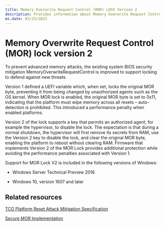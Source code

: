 ```yaml
---
title: Memory Overwrite Request Control (MOR) LOCK Version 2
description: Provides information about Memory Overwrite Request Control (MOR) LOCK version 2.
ms.date: 03/23/2023
---
```


# Memory Overwrite Request Control (MOR) lock version 2

To prevent advanced memory attacks, the existing system BIOS security mitigation MemoryOverwriteRequestControl is improved to support locking to defend against new threats.

Version 1 defined a UEFI variable which, when set, locks the original MOR byte, preventing it from being changed by unauthorized agents such as the OS kernel. When MOR lock is enabled, the original MOR byte is set to 0x11, indicating that the platform must wipe memory across all resets – auto-detection is prohibited. This introduced a performance penalty when enabled platforms.

Version 2 of the lock supports a key that permits an authorized agent, for example the hypervisor, to disable the lock. The expectation is that during a normal shutdown, the hypervisor will first remove its secrets from RAM, use the Version 2 key to disable the lock, and clear the original MOR byte, enabling the platform to reboot without clearing RAM. Firmware that implements Version 2 of the MOR Lock provides additional protection while avoiding the performance penalties associated with Version 1.

Support for MOR Lock V2 is included in the following versions of Windows:

- Windows Server Technical Preview 2016

- Windows 10, version 1607 and later

## Related resources

[TCG Platform Reset Attack Mitigation Specification](https://www.trustedcomputinggroup.org/wp-content/uploads/Platform-Reset-Attack-Mitigation-Specification.pdf)

[Secure MOR Implementation](./device-guard-requirements.md)
